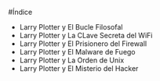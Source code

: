 #Índice

* Larry Plotter y El Bucle Filosofal
* Larry Plotter y La CLave Secreta del WiFi
* Larry Plotter y El Prisionero del Firewall
* Larry Plotter y El Malware de Fuego
* Larry Plotter y La Orden de Unix
* Larry Plotter y El Misterio del Hacker